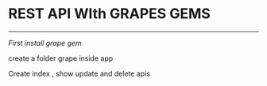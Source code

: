 # REST API WIth GRAPES GEMS 

***

*First install grape gem*

create a folder grape  inside app 

Create index , show update and delete apis 

